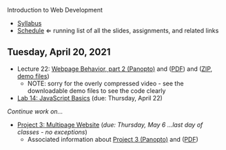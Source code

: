 Introduction to Web Development

- [Syllabus](syllabus.md)
- [Schedule](schedule.md)   &lArr; running list of all the slides, assignments, and related links

## Tuesday, April 20, 2021

- Lecture 22: [Webpage Behavior, part 2 (Panopto)](https://rochester.hosted.panopto.com/Panopto/Pages/Viewer.aspx?id=4a934884-3a93-4d46-9241-ad0e015a9cc6) and ([PDF](22-webpage-behavior2/dom.pdf)) and ([ZIP, demo files](22-webpage-behavior2/lecture-demos.zip))
  - NOTE: sorry for the overly compressed video - see the downloadable demo files to see the code clearly
- [Lab 14: JavaScript Basics](lab14-javascript-basics/instructions.md) (due: Thursday, April 22)

*Continue work on...*

- [Project 3: Multipage Website](project03-multipage-website/instructions.md) (*due: Thursday, May 6 ...last day of classes - no exceptions*)
  - Associated information about [Project 3 (Panopto)](https://rochester.hosted.panopto.com/Panopto/Pages/Viewer.aspx?id=302b9982-c4e4-4795-b935-ad0800e4d405) and ([PDF](20-project3-instructions/project3-structure.pdf))

